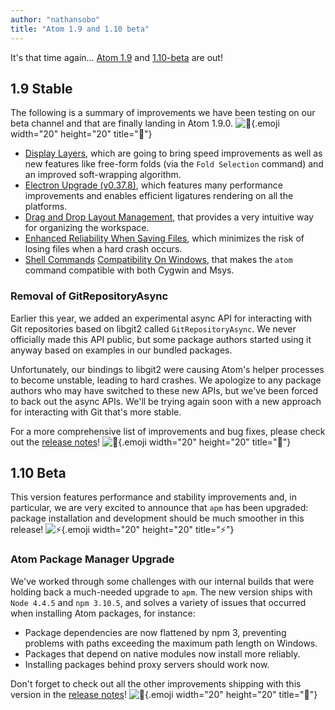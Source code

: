 ```yaml
---
author: "nathansobo"
title: "Atom 1.9 and 1.10 beta"
---
```


It's that time again… [Atom 1.9](/) and [1.10-beta](/beta) are out!

<!--more-->

## 1.9 Stable

The following is a summary of improvements we have been testing on our beta channel and that are finally landing in Atom 1.9.0. ![:rocket:](https://github.githubassets.com/images/icons/emoji/unicode/1f680.png){.emoji width="20" height="20" title=":rocket:"}

- [Display Layers](https://github.com/atom/text-buffer/pull/149), which are going to bring speed improvements as well as new features like free-form folds (via the `Fold Selection` command) and an improved soft-wrapping algorithm.
- [Electron Upgrade (v0.37.8)](https://github.com/atom/atom/pull/11474), which features many performance improvements and enables efficient ligatures rendering on all the platforms.
- [Drag and Drop Layout Management](https://github.com/atom/tabs/pull/252), that provides a very intuitive way for organizing the workspace.
- [Enhanced Reliability When Saving Files](https://github.com/atom/atom/pull/11828), which minimizes the risk of losing files when a hard crash occurs.
- [Shell Commands](https://github.com/atom/atom/pull/11762) [Compatibility On Windows](https://github.com/atom/atom/pull/11833), that makes the `atom` command compatible with both Cygwin and Msys.

### Removal of GitRepositoryAsync

Earlier this year, we added an experimental async API for interacting with Git repositories based on libgit2 called `GitRepositoryAsync`. We never officially made this API public, but some package authors started using it anyway based on examples in our bundled packages.

Unfortunately, our bindings to libgit2 were causing Atom's helper processes to become unstable, leading to hard crashes. We apologize to any package authors who may have switched to these new APIs, but we've been forced to back out the async APIs. We'll be trying again soon with a new approach for interacting with Git that's more stable.

For a more comprehensive list of improvements and bug fixes, please check out the [release notes](https://github.com/atom/atom/releases/tag/v1.9.0)! ![:memo:](https://github.githubassets.com/images/icons/emoji/unicode/1f4dd.png){.emoji width="20" height="20" title=":memo:"}

## 1.10 Beta

This version features performance and stability improvements and, in particular, we are very excited to announce that `apm` has been upgraded: package installation and development should be much smoother in this release! ![:zap:](https://github.githubassets.com/images/icons/emoji/unicode/26a1.png){.emoji width="20" height="20" title=":zap:"}

### Atom Package Manager Upgrade

We've worked through some challenges with our internal builds that were holding back a much-needed upgrade to `apm`. The new version ships with `Node 4.4.5` and `npm 3.10.5`, and solves a variety of issues that occurred when installing Atom packages, for instance:

- Package dependencies are now flattened by npm 3, preventing problems with paths exceeding the maximum path length on Windows.
- Packages that depend on native modules now install more reliably.
- Installing packages behind proxy servers should work now.

Don't forget to check out all the other improvements shipping with this version in the [release notes](https://github.com/atom/atom/releases/tag/v1.10.0-beta0)! ![:memo:](https://github.githubassets.com/images/icons/emoji/unicode/1f4dd.png){.emoji width="20" height="20" title=":memo:"}
